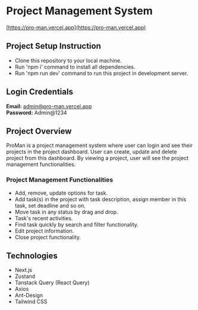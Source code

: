 # Project Management System
[https://pro-man.vercel.app](https://pro-man.vercel.app)

## Project Setup Instruction
* Clone this repository to your local machine.
* Run 'npm i' command to install all dependencies.
* Run 'npm run dev' command to run this project in development server.

## Login Credentials
**Email:** admin@pro-man.vercel.app <br />
**Password:** Admin@1234

## Project Overview
ProMan is a project management system where user can login and see their projects in the project dashboard. User can create, update and delete project from this dashboard. By viewing a project, user will see the project management functionalities.
### Project Management Functionalities
* Add, remove, update options for task.
* Add task(s) in the project with task description, assign member in this task, set deadline and so on.
* Move task in any status by drag and drop.
* Task's recent activities.
* Find task quickly by search and filter functionality.
* Edit project information.
* Close project functionality.

## Technologies
* Next.js
* Zustand
* Tanstack Query (React Query)
* Axios
* Ant-Design
* Tailwind CSS
